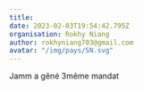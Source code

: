 ```yaml
---
title: 
date: 2023-02-03T19:54:42.795Z
organisation: Rokhy Niang
author: rokhyniang703@gmail.com 
avatar: "/img/pays/SN.svg"
---
```


Jamm a gêné 3même mandat